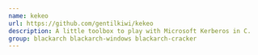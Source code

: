 ```yaml
---
name: kekeo
url: https://github.com/gentilkiwi/kekeo
description: A little toolbox to play with Microsoft Kerberos in C.
group: blackarch blackarch-windows blackarch-cracker
---
```

